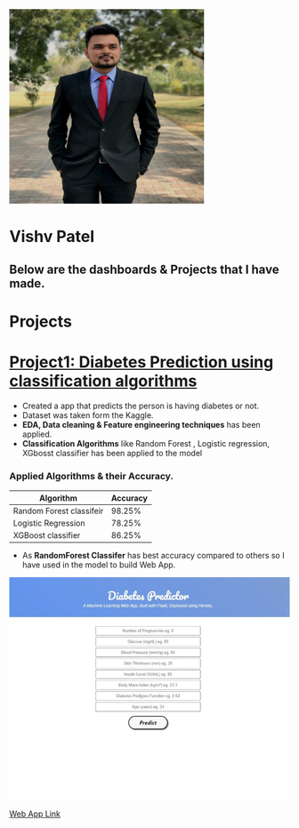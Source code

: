 <img src="https://github.com/vishvpatel-97/Vishv_portfolio/blob/main/images/MyPhoto.png" width=350, height=350>

# Vishv Patel

## Below are the dashboards & Projects that I have made.

# Projects

# [Project1: Diabetes Prediction using classification algorithms](https://github.com/vishvpatel-97/Diabetes_predictor)
- Created a app that predicts the person is having diabetes or not.
- Dataset was taken form the Kaggle.
- **EDA, Data cleaning & Feature engineering techniques** has been applied.
- **Classification Algorithms** like Random Forest , Logistic regression, XGbosst classifier has been applied to the model

### Applied Algorithms & their Accuracy.

| Algorithm                  | Accuracy      |
| -------------              | ------------- |
| Random Forest classifeir   | 98.25%        |
| Logistic Regression        | 78.25%        |
| XGBoost classifier         | 86.25%        |

- As **RandomForest Classifer** has best accuracy compared to others so I have used in the model to build Web App.

<img src="https://github.com/vishvpatel-97/Vishv_portfolio/blob/main/images/Diabetes.gif" width=700, height=400>

[Web App Link](http://diabetes-predictor-app-ml.herokuapp.com/)
